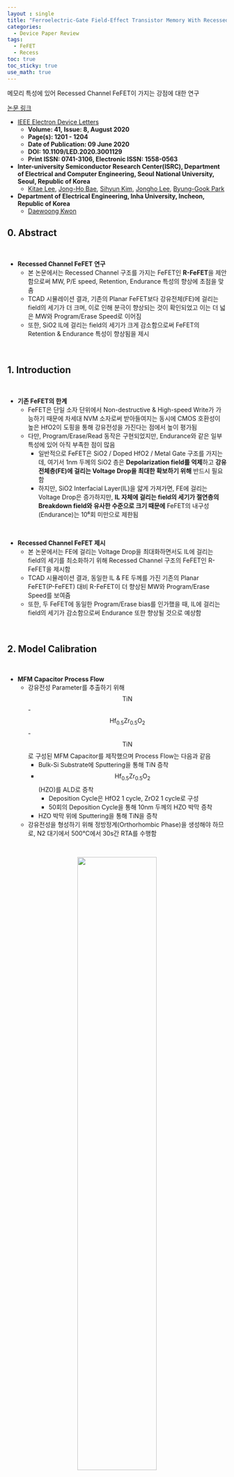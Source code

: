 ```yaml
---
layout : single
title: "Ferroelectric-Gate Field-Effect Transistor Memory With Recessed Channel"
categories: 
  - Device Paper Review
tags:
  - FeFET
  - Recess
toc: true
toc_sticky: true
use_math: true
---
```


메모리 특성에 있어 Recessed Channel FeFET이 가지는 강점에 대한 연구   

[논문 링크](https://ieeexplore.ieee.org/document/9112263)     

- [IEEE Electron Device Letters](https://ieeexplore.ieee.org/xpl/RecentIssue.jsp?punumber=55)   
  - **Volume: 41, Issue: 8, August 2020**   
  - **Page(s): 1201 - 1204**  
  - **Date of Publication: 09 June 2020**   
  - **DOI: 10.1109/LED.2020.3001129**    
  - **Print ISSN: 0741-3106, Electronic ISSN: 1558-0563**   
- **Inter-university Semiconductor Research Center(ISRC), Department of Electrical and Computer Engineering, Seoul National University, Seoul, Republic of Korea**      
  - [Kitae Lee](https://ieeexplore.ieee.org/author/37086309825), [Jong-Ho Bae](https://ieeexplore.ieee.org/author/37960975600), [Sihyun Kim](https://ieeexplore.ieee.org/author/37085805964), [Jongho Lee](https://ieeexplore.ieee.org/author/37085367913), [Byung-Gook Park](https://ieeexplore.ieee.org/author/37278999100)          
- **Department of Electrical Engineering, Inha University, Incheon, Republic of Korea**     
  - [Daewoong Kwon](https://ieeexplore.ieee.org/author/37402105900)   


## 0. Abstract   

&nbsp;

- **Recessed Channel FeFET 연구**   
  - 본 논문에서는 Recessed Channel 구조를 가지는 FeFET인 **R-FeFET**을 제안함으로써 MW, P/E speed, Retention, Endurance 특성의 향상에 초점을 맞춤    
  - TCAD 시뮬레이션 결과, 기존의 Planar FeFET보다 강유전체(FE)에 걸리는 field의 세기가 더 크며, 이로 인해 분극이 향상되는 것이 확인되었고 이는 더 넓은 MW와 Program/Erase Speed로 이어짐    
  - 또한, SiO2 IL에 걸리는 field의 세기가 크게 감소함으로써 FeFET의 Retention & Endurance 특성이 향상됨을 제시    

&nbsp;

## 1. Introduction   

&nbsp;

- **기존 FeFET의 한계**   
  - FeFET은 단일 소자 단위에서 Non-destructive & High-speed Write가 가능하기 때문에 차세대 NVM 소자로써 받아들여지는 동시에 CMOS 호환성이 높은 HfO2이 도핑을 통해 강유전성을 가진다는 점에서 높이 평가됨    
  - 다만, Program/Erase/Read 동작은 구현되었지만, Endurance와 같은 일부 특성에 있어 아직 부족한 점이 많음    
    - 일반적으로 FeFET은 SiO2 / Doped HfO2 / Metal Gate 구조를 가지는데, 여기서 1nm 두께의 SiO2 층은 **Depolarization field를 억제**하고 **강유전체층(FE)에 걸리는 Voltage Drop을 최대한 확보하기 위해** 반드시 필요함    
    - 하지만, SiO2 Interfacial Layer(IL)을 얇게 가져가면, FE에 걸리는 Voltage Drop은 증가하지만, **IL 자체에 걸리는 field의 세기가 절연층의 Breakdown field와 유사한 수준으로 크기 때문에** FeFET의 내구성(Endurance)는 10⁶회 미만으로 제한됨   

&nbsp;

- **Recessed Channel FeFET 제시**   
  - 본 논문에서는 FE에 걸리는 Voltage Drop을 최대화하면서도 IL에 걸리는 field의 세기를 최소화하기 위해 Recessed Channel 구조의 FeFET인 R-FeFET을 제시함   
  - TCAD 시뮬레이션 결과, 동일한 IL & FE 두께를 가진 기존의 Planar FeFET(P-FeFET) 대비 R-FeFET이 더 향상된 MW와 Program/Erase Speed를 보여줌    
  - 또한, 두 FeFET에 동일한 Program/Erase bias를 인가했을 때, IL에 걸리는 field의 세기가 감소함으로써 Endurance 또한 향상될 것으로 예상함   

&nbsp;

## 2. Model Calibration    

&nbsp;

- **MFM Capacitor Process Flow**   
  - 강유전성 Parameter를 추출하기 위해 $$\text{TiN}$$-$$\text{Hf}_{0.5}\text{Zr}_{0.5}\text{O}_2$$-$$\text{TiN}$$로 구성된 MFM Capacitor를 제작했으며 Process Flow는 다음과 같음    
    - Bulk-Si Substrate에 Sputtering을 통해 TiN 증착    
    - $$\text{Hf}_{0.5}\text{Zr}_{0.5}\text{O}_2$$(HZO)를 ALD로 증착   
      - Deposition Cycle은 HfO2 1 cycle, ZrO2 1 cycle로 구성    
      - 50회의 Deposition Cycle을 통해 10nm 두께의 HZO 박막 증착    
    - HZO 박막 위에 Sputtering을 통해 TiN을 증착   
  - 강유전성을 형성하기 위해 정방정계(Orthorhombic Phase)을 생성해야 하므로, N2 대기에서 500°C에서 30s간 RTA를 수행함    


&nbsp;

<div align="center">
  <img src="/assets/images/Ferro/1.png" width="60%" height="60%" alt=""/>
  <p><em></em></p>
</div>

&nbsp;

- **강유전성 Parameter 측정**   
  - **P-E 특성 측정**   
    - Aglient B1500A와 Fast IV 측정 모듈(WFGMU-B1530A)를 사용    
    - 위 Fig.1(a)에서는 HZO 박막의 P-E curve가 강유전체의 전형적인 Counter-clockwise Hysteresis curve를 보임을 확인 가능    
  - **분극 반응 시간($$τ_p$$) 측정**   
    - 분극 반응 시간(Polarization Response Time, $$τ_p$$)은 시간에 대한 분극의 변화(P-T curve)를 통해 측정을 수행하며, -3V ~ 3V의 삼각파 Pulse를 다양한 Ramp time(0.1μs ~ 10μs)으로 인가함      
    - Fig.1(b)~Fig.1(d)는 인가한 전압과 분극 사이에 Time Delay가 있음을 보여줌   

&nbsp;

- **분극 반응 시간($$τ_p$$)**   
  - Fig.1(b)~Fig.1(d)를 보면 Ramp time이 길어질수록 분극의 크기는 커지면서, Time Delay도 줄어듦을 확인 가능    
    - 이는 강유전체의 분극 스위칭이 짧은 Ramp time에 즉각적으로 반응할만큼 빠르지 않기 때문으로 이에 대한 원인이 바로 **분극 반응 시간($$τ_p$$)**에 해당함   
  - 결과적으로 FE에 걸리는 field의 세기가 부족하기 때문에 분극이 완전히 이루어지지 않기 때문에 이를 해결하기 위해서는 **충분한 Ramp time 또는 큰 세기의 field가 FE에 걸려야함**   

&nbsp;

- **Preisach Model Calibration**   
  - TCAD Simulation에서 HZO의 강유전성을 재현하기 위해서는 Single Domain Switching이 아니라 **Multi Domai Switching**을 적용해야 하므로 본 논문에서는 25의 유전율을 가지는 강유전성 소재에 [Preisach model](https://miniharu22.github.io/device%20paper%20review/fe0/#4-neuromorphic-device)을 적용함   
  - 포화 분극(Saturation Polarization, $$P_s$$), 잔류 분극(Remanent Polarization, $$P_r$$), 항전계(Coercive Field, $$E_C$$), 분극 반응시간($$τ_p$$)은 앞서 측정된 P-E & P-T curve에 맞춰 보정을 수행    
    - Fig.1(a)~Fig.1(d)는 [$$P_s$$ = 40μC/cm², $$P_r$$ = 20μC/cm², $$E_C$$ = 0.67 MV/cm](https://miniharu22.github.io/device%20paper%20review/fe1/#2-device-calibration), $$τ_p$$ = 250ns를 적용했을 때, 시뮬레이션 결과와 실제 측정값이 일치함을 보여줌    

&nbsp;

## 3. Result & Discussion    
### 3-1. About Planer-FeFET  

&nbsp;

<div align="center">
  <img src="/assets/images/Ferro/2.png" width="60%" height="60%" alt=""/>
  <p><em></em></p>
</div>

&nbsp;

- **P-FeFET Fabrication**   
  - 본 논문에서 n-type P-FeFET은 다음과 같이 Self-aligned & Gate-first 공정으로 제작됨(P-FeFET의 구조는 Fig.2(a) 참고)   
  - Piranha & RCA cleaning 이후, SiO2/$$\text{Hf}_{0.5}\text{Zr}_{0.5}\text{O}_2$$/TiN 순으로 Gate Stack을 구성   
    - O2 대기에서 900°C에서 10s 간의 RTA를 통해 SiO2 IL을 형성    
    - $$\text{Hf}_{0.5}\text{Zr}_{0.5}\text{O}_2$$와 TiN은 MFM Capacitor와 동일한 공정(ALD 및 Sputtering)을 통해 IL 위에 순차적으로 증착    

&nbsp;

<div align="center">
  <img src="/assets/images/Ferro/3.png" width="60%" height="60%" alt=""/>
  <p><em></em></p>
</div>

&nbsp;

- **P-FeFET 측정**   
  - FeFET의 Hysteresis Transfer curve를 추출하기 위해 $$V_D$$ = 50mV로 고정, $$V_G$$ Sweep을 수행(Foward ↔ Reverse)   
  - Fig.3(a)에서 P-FeFET의 Hysteresis Transfer curve를 확인할 수 있으며, $$I_D$$ = 10⁻⁹A 에서 약 0.6V의 Counter-clockwise MW가 존재함을 알 수 있음    

&nbsp;

### 3-2. About Recessed-FeFET   

&nbsp;

<div align="center">
  <img src="/assets/images/Ferro/2.png" width="60%" height="60%" alt=""/>
  <p><em></em></p>
</div>

&nbsp;

- **R-FeFET Fabrication**   
  - Fig.2(b)는 본 논문에서 제시된 R-FeFET 소자의 구조를 도식화한 것으로 Gate-last 공정을 통해 구현가능하며 자세한 과정은 다음과 같음    
    - Dummy Gate 형성 후, Ion Implantation을 통해 S/D를 Define   
    - ILD 증착 후, CMP를 통해 Dummy Gate가 노출될 때까지 평탄화를 수행   
    - Dummy Gate 제거 후, Si Substrate를 식각하여 S/D 하부에 곡면형(Round-shape)의 채널을 형성    
    - IL을 형성 후, Si가 식각된 영역에 FE와 Gate Metal을 순차적으로 증착    
      - Gate Metal의 증착은 ALD로 진행했음에 주의(P-FeFET은 Sputtering을 사용)  
    - CMP를 통해 Gate Metal을 Patterning    

&nbsp;

<div align="center">
  <img src="/assets/images/Ferro/3.png" width="60%" height="60%" alt=""/>
  <p><em></em></p>
</div>

&nbsp;

- **R-FeFET 측정**   
  - P-FeFET과의 비교를 위해 R-FeFET은 Recessed Channel 구조를 제외하면 $$L_{eff}$$, IL/FE THK, S/D Overlap 등 동일한 Device paramter를 가지도록 설계됨    
  - Fig.3(a)에서는 R-FeFET의 Hysteresis Transfer curve가 plot되어 있으며, P-FeFET 대비 더 넓은 MW와 더 Steep한 SS를 가지고 있음을 알 수 있음(P-FeFET의 MW가 약 0.6V인데에 반해 R-FeFET의 MW는 약 1V에 달함)   

&nbsp;

### 3-3. FE/IL Field Analysis    

&nbsp;

<div align="center">
  <img src="/assets/images/Ferro/3.png" width="60%" height="60%" alt=""/>
  <p><em></em></p>
</div>

&nbsp;

- **FE에 걸리는 field 분석**   
  - R-FeFET에서 MW가 향상되는 원인을 분석하기 위해 P-FeFET과 R-FeFET의 IL/FE에 걸리는 field를 추출하여 비교/분석을 수행    
  - Fig.3(b)와 Fig.3(c)를 보면, $$V_G$$ = 1.5V일 때, R-FeFET의 FE에 걸리는 field의 세기가 P-FeFET보다 더 큰 것을 확인 가능하며, **Gate Metal에 가까울수록 field의 세기가 커지는 경향성이 나타남**(두 소자의 IL/FE THK는 동일)    
    - 이는 Gauss's law로 설명 가능한데, Fig.2(c)에서 확인 가능하듯이, **강유전체가 Gate Metal에 가까울수록 중심으로부터의 반경($$R_{FE}$$)이 작기 때문에, 더 강한 field가 형성되기 때문**    
    - 따라서, FE에 걸리는 전기장의 세기에 분극이 비례한다는 점을 고려하면, R-FeFET에서 더 넓은 MW가 형성되는 것을 알 수 있음   

&nbsp;

- **IL field와 Endurance 분석**  
  - Fig3.(b)와 Fig3.(c)를 보면, R-FeFET에서 IL에 걸리는 field의 세기가 P-FeFET 대비 감소한다는 것을 알 수 있는데, 특히 Fig.3(a)의 Inset을 보면 **IL이 얇아질수록 field 약화가 비례하여 증가한다는 것을 알 수 있음**   
    - Program/Erase Cycling 과정에서 강한 field가 IL에 인가됨에 따라 발생하는 Stress로 인해 FeFET의 Endurance가 열화됨을 고려하면 R-FeFET에서 Endurance가 향상될 수 있음을 예측가능함    
  - 하지만, R-FeFET에서 곡면이 아닌 평평한 영역(Flat region)에서는 field의 세기가 P-FeFET과 별 차이가 없음을 알 수 있는데, 이 경우에는 Recess Channel을 형성하기 위해 Silicon Substrate를 식각하는 과정에서 Flat region의 Height($$H_{\text{flat}}$$)을 조절할 수 있기 때문에 큰 문제가 되지 않음    

&nbsp;

- **IL field와 Retention**   
  - FeFET의 Retention loss는 Gate Leakage current에 의한 Charge Trapping에 기인하는데, **Trapped Charge가 강유전체의 분극을 상쇄하기 때문**   
  - 따라서, R-FeFET의 IL field 감소 효과는 Gate Leakage의 감소로 이어질 수 있기 때문에 결과적으로 Retention Loss를 감소시킬 수 있을 것으로 예상됨     

&nbsp;

<div align="center">
  <img src="/assets/images/Ferro/4.png" width="60%" height="60%" alt=""/>
  <p><em></em></p>
</div>

&nbsp;

- **반지름에 대한 MW의 경향성**    
  - 본 논문에서는 Recessed Channel의 반지름(radius)에 따른 MW 향상에 대해서도 분석을 수행함    
  - Fig.4(d)에 따르면, 반지름이 20nm에서 40nm로 바꿔더라도 R-FeFET의 MW는 P-FeFET보다 여전히 더 넓지만, **FE에 걸리는 field의 세기가 감소함에 따라 MW의 증가율은 점차 감소하는 경향을 보임**    
    - 즉, R-FeFET에서 FE field의 향상과 IL field의 감소를 동시에 극대화하기 위해서는 Scaling을 통해 Recessed channel의 반지름을 감소시켜야 함     

&nbsp;

- **SS와 FE field의 상관관계**    
  - 본 논문에서는 R-FeFET에서 SS가 더 steep한 이유가 FE field의 증가와 관련이 있다고 제시함    
  - FeFET 기반 메모리에서는 $$V_G$$ Sweep 과정에서 Transfer curve를 측정할 때, **분극 스위칭에 의해 내부 게이트 전압이 순간적으로 증폭(Amplification)되는데, 이로 인해 SS를 더 steep하게 만드는 효과가 있음**    
  - R-FeFET은 FE에 걸리는 field의 세기를 증가시키므로 분극량이 증가하는데, 이로 인해 Voltage Amplification 효과 또한 더 큰 관계로 P-FeFET보다 더 steep한 SS 특성을 보이는 것으로 해석됨    

&nbsp;

<div align="center">
  <img src="/assets/images/Ferro/4.png" width="60%" height="60%" alt=""/>
  <p><em></em></p>
</div>

&nbsp;

- **Program/Erase Speed 측정**   
  - R-FeFET의 Program/Erase Speed를 측정하기 위해 $$V_{pgm}$$, $$V_{ers}$$를 비롯한 Pulse를 Pulse Width($$t_w$$)에 대해 인가함    
  - **Speed 측정**   
    - P-FeFET과 R-FeFET에 먼저 $$V_{ers}$$ = -4V를 1μs 동안 인가하여 Erase를 수행 후, Program Pulse를 인가하여 Program을 수행    
    - Erase state와 Program state 간의 분극 차이($$\Delta P_r$$)는 강유전체로부터 추출되었으며, 이는 Program Speed의 지표로써 사용(Fig.5(a) 참고)    
      - $$\Delta P$$는 강유전체의 전 영역에 걸친 field의 불균일한 분포를 고려하여 평균값으로 계산    
    - 위 과정은 $$V_{pgm}$$(2V ~ 4V)와 $$t_w$$(25ns ~ 2.5μs)에 대해 다양한 조건에서 반복적으로 측정을 수행함   
    - Erase Speed도 동일한 방식으로 측정을 수행(4V로 Program → Erase → $$\Delta P_r$$ 추출)    
  - 그 결과, Fig.5(b)를 보면 **R-FeFET이 P-FeFET 대비 더 빠른 Program/Erase Speed를 가진다는 것을 확인할 수 있음**   
    - 이는 강유전체의 분극량은 FE에 걸리는 field의 세기에 비례하므로 R-FeFET에서 향상된 FE field가 더 빠른 Program/Erase Speed로 귀결되기 때문    

&nbsp;

## 4. Summary   

&nbsp;

- **R-FeFET의 장점**   
  - FE에 걸리는 **field의 세기는 증가**시키면서, **IL에 걸리는 field의 세기는 감소**시킴   
    - 강유전체가 **Gate Metal에 더 가까워짐에 따라 FE field가 증가함으로써 분극량이 증가**, 더 넓은 MW가 형성됨    
    - **IL THK가 얇아질수록 IL field의 세기가 더욱 감소하므로 소자에 걸리는 Stress가 감소함에 따라** Endurance가 향상됨   
    - **IL Field가 감소함에 따라 Gate Leakage 현상이 감소, Charge Trapping이 줄어듦으로써 분극 상쇄가 감소되기에** Retention Loss가 저하됨    
    - **FE field의 세기가 증가함에 따라 강유전체의 분극량이 증가하여** 더 빠른 Program/Erase Speed로 이어짐      

&nbsp;


